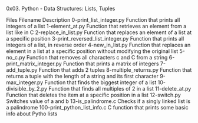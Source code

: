 0x03. Python - Data Structures: Lists, Tuples

Files
		Filename				Description
	0-print_list_integer.py			Function that prints all integers of a list
	1-element_at.py				Function that retrieves an element from a list like in C
	2-replace_in_list.py			Function that replaces an element of a list at a specific position
	3-print_reversed_list_integer.py	Function that prints all integers of a list, in reverse order
	4-new_in_list.py			Function that replaces an element in a list at a specific position without modifying the original list
	5-no_c.py				Function that removes all characters c and C from a string
	6-print_matrix_integer.py		Function that prints a matrix of integers
	7-add_tuple.py				Function that adds 2 tuples
	8-multiple_returns.py			Function that returns a tuple with the length of a string and its first character
	9-max_integer.py			Function that finds the biggest integer of a list
	10-divisible_by_2.py			Function that finds all multiples of 2 in a list
	11-delete_at.py				Function that deletes the item at a specific position in a list
	12-switch.py				Switches value of a and b
	13-is_palindrome.c			Checks if a singly linked list is a palindrome
	100-print_python_list_info.c		C function that prints some basic info about Pytho lists
